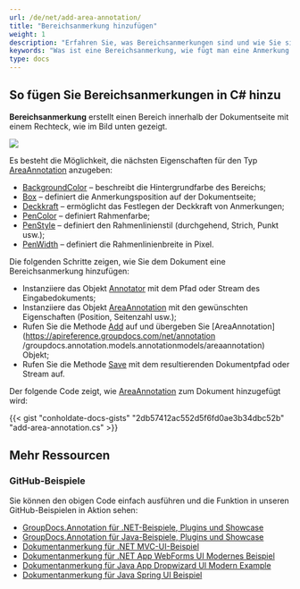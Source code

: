 ```yaml
---
url: /de/net/add-area-annotation/
title: "Bereichsanmerkung hinzufügen"
weight: 1
description: "Erfahren Sie, was Bereichsanmerkungen sind und wie Sie sie mithilfe der GroupDocs.Annotation-API, die Teil von Conholdate.Total für .NET ist, programmgesteuert zu einem Dokument hinzufügen."
keywords: "Was ist eine Bereichsanmerkung, wie fügt man eine Anmerkung hinzu, fügt eine Bereichsanmerkung hinzu"
type: docs
---
```


## So fügen Sie Bereichsanmerkungen in C# hinzu

**Bereichsanmerkung** erstellt einen Bereich innerhalb der Dokumentseite mit einem Rechteck, wie im Bild unten gezeigt.

![](annotation/net/images/add-area-annotation.png)

Es besteht die Möglichkeit, die nächsten Eigenschaften für den Typ [AreaAnnotation](https://apireference.groupdocs.com/net/annotation/groupdocs.annotation.models.annotationmodels/areaannotation) anzugeben:

* [BackgroundColor](https://apireference.groupdocs.com/annotation/net/groupdocs.annotation.models.annotationmodels/areaannotation/properties/backgroundcolor) – beschreibt die Hintergrundfarbe des Bereichs;
* [Box](https://apireference.groupdocs.com/annotation/net/groupdocs.annotation.models.annotationmodels/areaannotation/properties/box) – definiert die Anmerkungsposition auf der Dokumentseite;
* [Deckkraft](https://apireference.groupdocs.com/annotation/net/groupdocs.annotation.models.annotationmodels/areaannotation/properties/opacity) – ermöglicht das Festlegen der Deckkraft von Anmerkungen;
* [PenColor](https://apireference.groupdocs.com/annotation/net/groupdocs.annotation.models.annotationmodels/areaannotation/properties/pencolor) – definiert Rahmenfarbe;
* [PenStyle](https://apireference.groupdocs.com/annotation/net/groupdocs.annotation.models.annotationmodels/areaannotation/properties/penstyle) – definiert den Rahmenlinienstil (durchgehend, Strich, Punkt usw.);
* [PenWidth](https://apireference.groupdocs.com/annotation/net/groupdocs.annotation.models.annotationmodels/areaannotation/properties/penwidth) – definiert die Rahmenlinienbreite in Pixel.

Die folgenden Schritte zeigen, wie Sie dem Dokument eine Bereichsanmerkung hinzufügen:

* Instanziiere das Objekt [Annotator](https://apireference.groupdocs.com/net/annotation/groupdocs.annotation/annotator) mit dem Pfad oder Stream des Eingabedokuments;
* Instanziiere das Objekt [AreaAnnotation](https://apireference.groupdocs.com/net/annotation/groupdocs.annotation.models.annotationmodels/areaannotation) mit den gewünschten Eigenschaften (Position, Seitenzahl usw.);
* Rufen Sie die Methode [Add](https://apireference.groupdocs.com/net/annotation/groupdocs.annotation/annotator/methods/add) auf und übergeben Sie [AreaAnnotation](https://apireference.groupdocs.com/net/annotation /groupdocs.annotation.models.annotationmodels/areaannotation) Objekt;
* Rufen Sie die Methode [Save](https://apireference.groupdocs.com/net/annotation/groupdocs.annotation/annotator/methods/save/index) mit dem resultierenden Dokumentpfad oder Stream auf.

Der folgende Code zeigt, wie [AreaAnnotation](https://apireference.groupdocs.com/net/annotation/groupdocs.annotation.models.annotationmodels/areaannotation) zum Dokument hinzugefügt wird:

{{< gist "conholdate-docs-gists" "2db57412ac552d5f6fd0ae3b34dbc52b" "add-area-annotation.cs" >}}

## Mehr Ressourcen
### GitHub-Beispiele
Sie können den obigen Code einfach ausführen und die Funktion in unseren GitHub-Beispielen in Aktion sehen:

* [GroupDocs.Annotation für .NET-Beispiele, Plugins und Showcase](https://github.com/groupdocs-annotation/GroupDocs.Annotation-for-.NET)
* [GroupDocs.Annotation für Java-Beispiele, Plugins und Showcase](https://github.com/groupdocs-annotation/GroupDocs.Annotation-for-Java)
* [Dokumentanmerkung für .NET MVC-UI-Beispiel](https://github.com/groupdocs-annotation/GroupDocs.Annotation-for-.NET-MVC)
* [Dokumentanmerkung für .NET App WebForms UI Modernes Beispiel](https://github.com/groupdocs-annotation/GroupDocs.Annotation-for-.NET-WebForms)
* [Dokumentanmerkung für Java App Dropwizard UI Modern Example](https://github.com/groupdocs-annotation/GroupDocs.Annotation-for-Java-Dropwizard)
* [Dokumentanmerkung für Java Spring UI Beispiel](https://github.com/groupdocs-annotation/GroupDocs.Annotation-for-Java-Spring)
    




